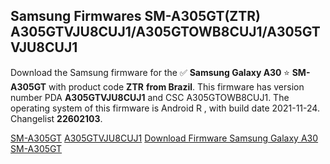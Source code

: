 <h2>Samsung Firmwares SM-A305GT(ZTR) A305GTVJU8CUJ1/A305GTOWB8CUJ1/A305GTVJU8CUJ1</h2>
Download the Samsung firmware for the ✅ <strong>Samsung Galaxy A30 </strong> ⭐ <strong>SM-A305GT</strong> with product code <strong>ZTR</strong> <strong> from Brazil</strong>. This firmware has version number PDA <strong>A305GTVJU8CUJ1</strong> and CSC A305GTOWB8CUJ1. The operating system of this firmware is Android R , with build date 2021-11-24. Changelist <strong>22602103</strong>.


[SM-A305GT](https://samfirm.shop/samsung/model/SM-A305GT)
[A305GTVJU8CUJ1](https://samfirm.shop/samsung/pda/A305GTVJU8CUJ1)
[Download Firmware Samsung Galaxy A30 SM-A305GT](https://samfirm.shop/samsung/firmware/476849)
